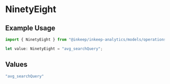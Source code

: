 # NinetyEight

## Example Usage

```typescript
import { NinetyEight } from "@inkeep/inkeep-analytics/models/operations";

let value: NinetyEight = "avg_searchQuery";
```

## Values

```typescript
"avg_searchQuery"
```